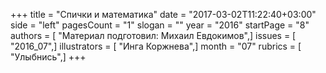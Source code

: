 +++
title = "Спички и математика"
date = "2017-03-02T11:22:40+03:00"
side = "left"
pagesCount = "1"
slogan = ""
year = "2016"
startPage = "8"
authors = [ "Материал подготовил: Михаил Евдокимов",]
issues = [ "2016_07",]
illustrators = [ "Инга Коржнева",]
month = "07"
rubrics = [ "Улыбнись",]
+++
